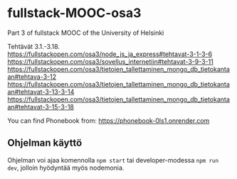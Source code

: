 # fullstack-MOOC-osa3

Part 3 of fullstack MOOC of the University of Helsinki

Tehtävät 3.1.-3.18.
https://fullstackopen.com/osa3/node_js_ja_express#tehtavat-3-1-3-6
https://fullstackopen.com/osa3/sovellus_internetiin#tehtavat-3-9-3-11
https://fullstackopen.com/osa3/tietojen_tallettaminen_mongo_db_tietokantaan#tehtava-3-12
https://fullstackopen.com/osa3/tietojen_tallettaminen_mongo_db_tietokantaan#tehtavat-3-13-3-14
https://fullstackopen.com/osa3/tietojen_tallettaminen_mongo_db_tietokantaan#tehtavat-3-15-3-18

You can find Phonebook from:
https://phonebook-0ls1.onrender.com

## Ohjelman käyttö

Ohjelman voi ajaa komennolla `npm start` tai developer-modessa `npm run dev`, jolloin hyödyntää myös nodemonia.
